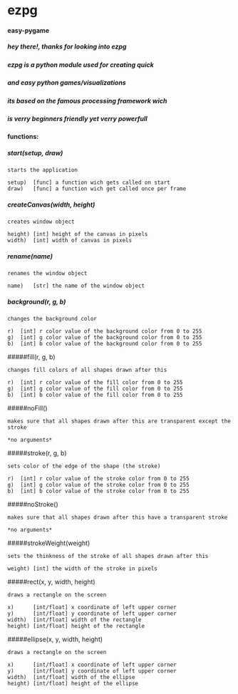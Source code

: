 # ezpg
#### easy-pygame
##### hey there!, thanks for looking into ezpg
##### ezpg is a python module used for creating quick
##### and easy python games/visualizations

##### its based on the famous processing framework wich
##### is verry beginners friendly yet verry powerfull



#### functions: 

##### start(setup, draw)
```
starts the application

setup)	[func] a function wich gets called on start
draw)	[func] a function wich get called once per frame
```

##### createCanvas(width, height)
```
creates window object

height) [int] height of the canvas in pixels
width)	[int] width of canvas in pixels
```

##### rename(name)


```
renames the window object

name)	[str] the name of the window object
```

##### background(r, g, b)
```
changes the background color

r)	[int] r color value of the background color from 0 to 255
g)	[int] g color value of the background color from 0 to 255
b)	[int] b color value of the background color from 0 to 255
```


#####fill(r, g, b)
```
changes fill colors of all shapes drawn after this

r)	[int] r color value of the fill color from 0 to 255
g)	[int] g color value of the fill color from 0 to 255
b)	[int] b color value of the fill color from 0 to 255
```

#####noFill()
```
makes sure that all shapes drawn after this are transparent except the stroke

*no arguments*
```

#####stroke(r, g, b)
```
sets color of the edge of the shape (the stroke)

r)	[int] r color value of the stroke color from 0 to 255
g)	[int] g color value of the stroke color from 0 to 255
b)	[int] b color value of the stroke color from 0 to 255
```

#####noStroke()
```
makes sure that all shapes drawn after this have a transparent stroke

*no arguments*
```
#####strokeWeight(weight)
```
sets the thinkness of the stroke of all shapes drawn after this

weight) [int] the width of the stroke in pixels
```

#####rect(x, y, width, height)
```
draws a rectangle on the screen

x)		[int/float] x coordinate of left upper corner
y)		[int/float] y coordinate of left upper corner
width)	[int/float] width of the rectangle
height)	[int/float] height of the rectangle
```

#####ellipse(x, y, width, height)
```
draws a rectangle on the screen

x)		[int/float] x coordinate of left upper corner
y)		[int/float] y coordinate of left upper corner
width)	[int/float] width of the ellipse
height)	[int/float] height of the ellipse
```
